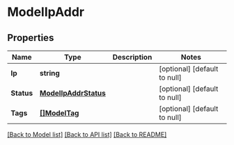# ModelIpAddr

## Properties
Name | Type | Description | Notes
------------ | ------------- | ------------- | -------------
**Ip** | **string** |  | [optional] [default to null]
**Status** | [**ModelIpAddrStatus**](modelIPAddrStatus.md) |  | [optional] [default to null]
**Tags** | [**[]ModelTag**](modelTag.md) |  | [optional] [default to null]

[[Back to Model list]](../README.md#documentation-for-models) [[Back to API list]](../README.md#documentation-for-api-endpoints) [[Back to README]](../README.md)


